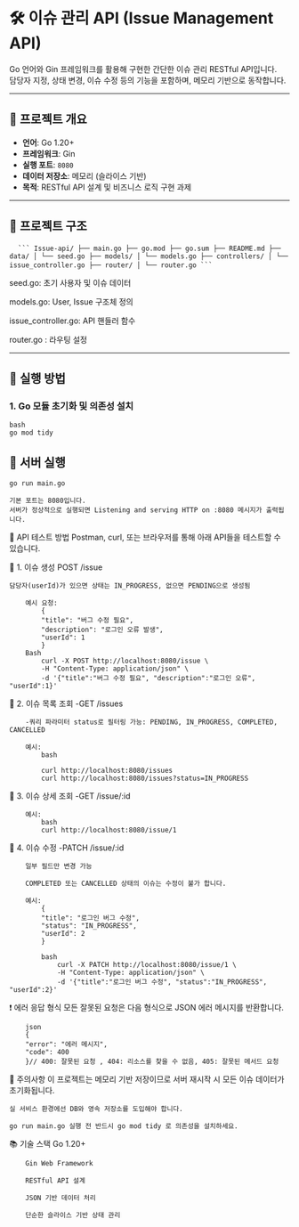 # 🛠️ 이슈 관리 API (Issue Management API)

Go 언어와 Gin 프레임워크를 활용해 구현한 간단한 이슈 관리 RESTful API입니다.  
담당자 지정, 상태 변경, 이슈 수정 등의 기능을 포함하며, 메모리 기반으로 동작합니다.

---

## 📌 프로젝트 개요

- **언어**: Go 1.20+
- **프레임워크**: Gin
- **실행 포트**: `8080`
- **데이터 저장소**: 메모리 (슬라이스 기반)
- **목적**: RESTful API 설계 및 비즈니스 로직 구현 과제

---

## 🧱 프로젝트 구조

<pre> <code> ``` Issue-api/ ├── main.go ├── go.mod ├── go.sum ├── README.md ├── data/ │ └── seed.go ├── models/ │ └── models.go ├── controllers/ │ └── issue_controller.go ├── router/ │ └── router.go ``` </code> </pre>

seed.go: 초기 사용자 및 이슈 데이터

models.go: User, Issue 구조체 정의

issue_controller.go: API 핸들러 함수

router.go : 라우팅 설정

---

## 🚀 실행 방법

### 1. Go 모듈 초기화 및 의존성 설치

    bash
    go mod tidy


## 🚀 서버 실행
    go run main.go

    기본 포트는 8080입니다.
    서버가 정상적으로 실행되면 Listening and serving HTTP on :8080 메시지가 출력됩니다.

🧪 API 테스트 방법
    Postman, curl, 또는 브라우저를 통해 아래 API들을 테스트할 수 있습니다.

📌 1. 이슈 생성
    POST /issue

    담당자(userId)가 있으면 상태는 IN_PROGRESS, 없으면 PENDING으로 생성됨

        예시 요청:
            {
            "title": "버그 수정 필요",
            "description": "로그인 오류 발생",
            "userId": 1
            }
        Bash
            curl -X POST http://localhost:8080/issue \
            -H "Content-Type: application/json" \
            -d '{"title":"버그 수정 필요", "description":"로그인 오류", "userId":1}'
📌 2. 이슈 목록 조회
        -GET /issues

        -쿼리 파라미터 status로 필터링 가능: PENDING, IN_PROGRESS, COMPLETED, CANCELLED

        예시:
            bash
    
            curl http://localhost:8080/issues
            curl http://localhost:8080/issues?status=IN_PROGRESS
📌 3. 이슈 상세 조회
        -GET /issue/:id

        예시:
            bash
            curl http://localhost:8080/issue/1
📌 4. 이슈 수정
        -PATCH /issue/:id

        일부 필드만 변경 가능

        COMPLETED 또는 CANCELLED 상태의 이슈는 수정이 불가 합니다.

        예시:
            {
            "title": "로그인 버그 수정",
            "status": "IN_PROGRESS",
            "userId": 2
            }

            bash
                curl -X PATCH http://localhost:8080/issue/1 \
                -H "Content-Type: application/json" \
                -d '{"title":"로그인 버그 수정", "status":"IN_PROGRESS", "userId":2}'

❗ 에러 응답 형식
        모든 잘못된 요청은 다음 형식으로 JSON 에러 메시지를 반환합니다.

        json
        {
        "error": "에러 메시지",
        "code": 400
        }// 400: 잘못된 요청 , 404: 리소스를 찾을 수 없음, 405: 잘못된 메서드 요청


🧼 주의사항
    이 프로젝트는 메모리 기반 저장이므로 서버 재시작 시 모든 이슈 데이터가 초기화됩니다.

    실 서비스 환경에선 DB와 영속 저장소를 도입해야 합니다.

    go run main.go 실행 전 반드시 go mod tidy 로 의존성을 설치하세요.



📚 기술 스택
        Go 1.20+

        Gin Web Framework

        RESTful API 설계

        JSON 기반 데이터 처리

        단순한 슬라이스 기반 상태 관리

